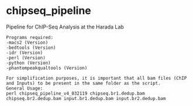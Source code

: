 # chipseq_pipeline
Pipeline for ChIP-Seq Analysis at the Harada Lab

```
Programs required:
-macs2 (Version)
-bedtools (Version)
-idr (Version)
-perl (Version)
-python (Version)
-phantompeakqualtools (Version)
```

```
For simplification purposes, it is important that all bam files (ChIP and Inputs) to be present in the same folder as the script.
General Usage:
perl chipseq_pipeline_v4_032119 chipseq.br1.dedup.bam chipseq.br2.dedup.bam input.br1.dedup.bam input.br2.dedup.bam
```
